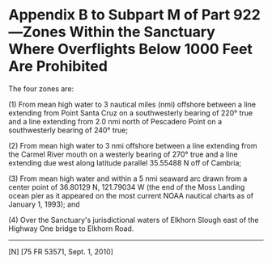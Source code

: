 # Appendix B to Subpart M of Part 922—Zones Within the Sanctuary Where Overflights Below 1000 Feet Are Prohibited


The four zones are:


(1) From mean high water to 3 nautical miles (nmi) offshore between a line extending from Point Santa Cruz on a southwesterly bearing of 220° true and a line extending from 2.0 nmi north of Pescadero Point on a southwesterly bearing of 240° true;


(2) From mean high water to 3 nmi offshore between a line extending from the Carmel River mouth on a westerly bearing of 270° true and a line extending due west along latitude parallel 35.55488 N off of Cambria;


(3) From mean high water and within a 5 nmi seaward arc drawn from a center point of 36.80129 N, 121.79034 W (the end of the Moss Landing ocean pier as it appeared on the most current NOAA nautical charts as of January 1, 1993); and


(4) Over the Sanctuary's jurisdictional waters of Elkhorn Slough east of the Highway One bridge to Elkhorn Road.



---

[N] [75 FR 53571, Sept. 1, 2010]




